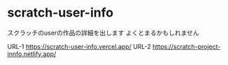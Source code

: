 # scratch-user-info
スクラッチのuserの作品の詳細を出します
よくとまるかもしれません

URL-1
https://scratch-user-info.vercel.app/
URL-2
https://scratch-project-innfo.netlify.app/
